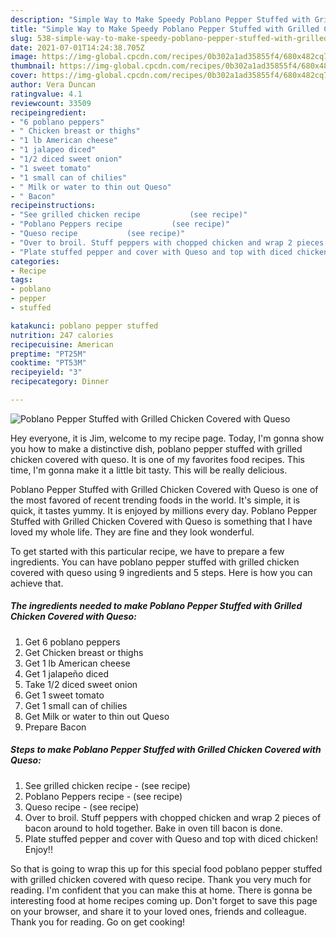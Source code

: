 ```yaml
---
description: "Simple Way to Make Speedy Poblano Pepper Stuffed with Grilled Chicken Covered with Queso"
title: "Simple Way to Make Speedy Poblano Pepper Stuffed with Grilled Chicken Covered with Queso"
slug: 538-simple-way-to-make-speedy-poblano-pepper-stuffed-with-grilled-chicken-covered-with-queso
date: 2021-07-01T14:24:38.705Z
image: https://img-global.cpcdn.com/recipes/0b302a1ad35855f4/680x482cq70/poblano-pepper-stuffed-with-grilled-chicken-covered-with-queso-recipe-main-photo.jpg
thumbnail: https://img-global.cpcdn.com/recipes/0b302a1ad35855f4/680x482cq70/poblano-pepper-stuffed-with-grilled-chicken-covered-with-queso-recipe-main-photo.jpg
cover: https://img-global.cpcdn.com/recipes/0b302a1ad35855f4/680x482cq70/poblano-pepper-stuffed-with-grilled-chicken-covered-with-queso-recipe-main-photo.jpg
author: Vera Duncan
ratingvalue: 4.1
reviewcount: 33509
recipeingredient:
- "6 poblano peppers"
- " Chicken breast or thighs"
- "1 lb American cheese"
- "1 jalapeo diced"
- "1/2 diced sweet onion"
- "1 sweet tomato"
- "1 small can of chilies"
- " Milk or water to thin out Queso"
- " Bacon"
recipeinstructions:
- "See grilled chicken recipe           (see recipe)"
- "Poblano Peppers recipe           (see recipe)"
- "Queso recipe           (see recipe)"
- "Over to broil. Stuff peppers with chopped chicken and wrap 2 pieces of bacon around to hold together. Bake in oven till bacon is done."
- "Plate stuffed pepper and cover with Queso and top with diced chicken! Enjoy!!"
categories:
- Recipe
tags:
- poblano
- pepper
- stuffed

katakunci: poblano pepper stuffed 
nutrition: 247 calories
recipecuisine: American
preptime: "PT25M"
cooktime: "PT53M"
recipeyield: "3"
recipecategory: Dinner

---
```



![Poblano Pepper Stuffed with Grilled Chicken Covered with Queso](https://img-global.cpcdn.com/recipes/0b302a1ad35855f4/680x482cq70/poblano-pepper-stuffed-with-grilled-chicken-covered-with-queso-recipe-main-photo.jpg)

Hey everyone, it is Jim, welcome to my recipe page. Today, I'm gonna show you how to make a distinctive dish, poblano pepper stuffed with grilled chicken covered with queso. It is one of my favorites food recipes. This time, I'm gonna make it a little bit tasty. This will be really delicious.

Poblano Pepper Stuffed with Grilled Chicken Covered with Queso is one of the most favored of recent trending foods in the world. It's simple, it is quick, it tastes yummy. It is enjoyed by millions every day. Poblano Pepper Stuffed with Grilled Chicken Covered with Queso is something that I have loved my whole life. They are fine and they look wonderful.




To get started with this particular recipe, we have to prepare a few ingredients. You can have poblano pepper stuffed with grilled chicken covered with queso using 9 ingredients and 5 steps. Here is how you can achieve that.

<!--inarticleads1-->

##### The ingredients needed to make Poblano Pepper Stuffed with Grilled Chicken Covered with Queso:

1. Get 6 poblano peppers
1. Get  Chicken breast or thighs
1. Get 1 lb American cheese
1. Get 1 jalapeño diced
1. Take 1/2 diced sweet onion
1. Get 1 sweet tomato
1. Get 1 small can of chilies
1. Get  Milk or water to thin out Queso
1. Prepare  Bacon




<!--inarticleads2-->

##### Steps to make Poblano Pepper Stuffed with Grilled Chicken Covered with Queso:

1. See grilled chicken recipe -           (see recipe)
1. Poblano Peppers recipe -           (see recipe)
1. Queso recipe -           (see recipe)
1. Over to broil. Stuff peppers with chopped chicken and wrap 2 pieces of bacon around to hold together. Bake in oven till bacon is done.
1. Plate stuffed pepper and cover with Queso and top with diced chicken! Enjoy!!




So that is going to wrap this up for this special food poblano pepper stuffed with grilled chicken covered with queso recipe. Thank you very much for reading. I'm confident that you can make this at home. There is gonna be interesting food at home recipes coming up. Don't forget to save this page on your browser, and share it to your loved ones, friends and colleague. Thank you for reading. Go on get cooking!
